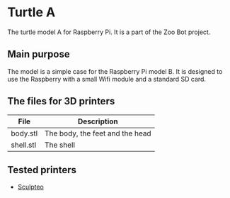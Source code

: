 Turtle A
========

The turtle model A for Raspberry Pi. It is a part of the Zoo Bot project.


Main purpose
------------

The model is a simple case for the Raspberry Pi model B. It is designed to use the Raspberry with a small Wifi module and a standard SD card.


The files for 3D printers
-------------------------

| File      | Description                     |
| --------- | ------------------------------- |
| body.stl  | The body, the feet and the head |
| shell.stl | The shell                       |


Tested printers
---------------

- [Sculpteo](http://sculpteo.com)
